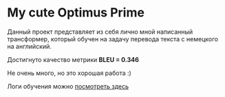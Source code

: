# My cute Optimus Prime

Данный проект представляет из себя лично мной написанный трансформер, который
обучен на задачу перевода текста с немецкого на английский.

Достигнуто качество метрики **BLEU = 0.346**

Не очень много, но это хорошая работа :)

Логи обучения можно [посмотреть здесь](https://wandb.ai/self-team-29/Transformer%20for%20translate?nw=nwuseruzaninarsenij28)
